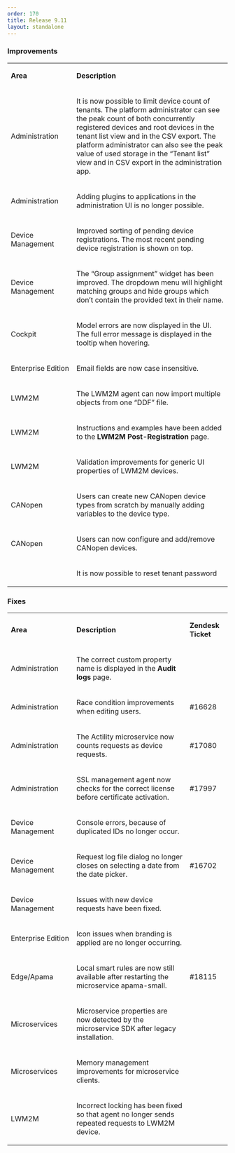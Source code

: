 ```yaml
---
order: 170
title: Release 9.11
layout: standalone
---
```


### Improvements

<table>
<col width = 150>
<tbody>
<tr>
<td>
<p><strong>Area</strong></p>
</td>
<td>
<p><strong>Description</strong></p>
</td>
</tr>
<tr>
<td>
<p><span>Administration</span></p>
</td>
<td>
<p><span>It is now possible to limit device count of tenants. The platform administrator can see the peak count of both concurrently registered devices and root devices in the tenant list view and in the CSV export. The platform administrator can also see the peak value of used storage in the “Tenant list” view and in CSV export in the administration app.</span></p>
</td>
</tr>
<tr>
<td>
<p><span>Administration</span></p>
</td>
<td>
<p><span>Adding plugins to applications in the administration UI is no longer possible.</span></p>
</td>
</tr>
<tr>
<td>
<p><span>Device Management</span></p>
</td>
<td>
<p><span>Improved sorting of pending device registrations. The most recent pending device registration is shown on top.</span></p>
</td>
</tr>
<tr>
<td>
<p><span>Device Management</span></p>
</td>
<td>
<p><span>The “Group assignment” widget has been improved. The dropdown menu will highlight matching groups and hide groups which don’t contain the provided text in their name.</span></p>
</td>
</tr>
<tr>
<td>
<p><span>Cockpit</span></p>
</td>
<td>
<p><span>Model errors are now displayed in the UI. The full error message is displayed in the tooltip when hovering.</span></p>
</td>
</tr>
<tr>
<td>
<p><span>Enterprise Edition</span></p>
</td>
<td>
<p><span>Email fields are now case insensitive.</span></p>
</td>
</tr>
<tr>
<td>
<p><span>LWM2M</span></p>
</td>
<td>
<p><span>The LWM2M agent can now import multiple objects from one “DDF” file.</span></p>
</td>
</tr>
<tr>
<td>
<p><span>LWM2M</span></p>
</td>
<td>
<p><span>Instructions and examples have been added to the <strong>LWM2M Post-Registration</strong> page.</span></p>
</td>
</tr>
<tr>
<td>
<p><span>LWM2M</span></p>
</td>
<td>
<p><span>Validation improvements for generic UI properties of LWM2M devices.</span></p>
</td>
</tr>
<tr>
<td>
<p><span>CANopen</span></p>
</td>
<td>
<p><span>Users can create new CANopen device types from scratch by manually adding variables to the device type.</span></p>
</td>
</tr>
<tr>
<td>
<p><span>CANopen</span></p>
</td>
<td>
<p><span>Users can now configure and add/remove CANopen devices.</span></p>
</td>
</tr>
<tr>
<td>&nbsp;</td>
<td>
<p><span>It is now possible to reset tenant password</span></p>
</td>
</tr>
</tbody>
</table>


### Fixes

<table>
<col width = 150>
<tbody>
<tr>
<td>
<p><strong>Area</strong></p>
</td>
<td>
<p><strong>Description</strong></p>
</td>
<td>
<p><strong>Zendesk Ticket</strong></p>
</td>
</tr>
<tr>
<td>
<p><span>Administration</span></p>
</td>
<td>
<p><span>The correct custom property name is displayed in the <strong>Audit logs</strong> page.</span></p>
</td>
<td>&nbsp;</td>
</tr>
<tr>
<td>
<p><span>Administration</span></p>
</td>
<td>
<p><span>Race condition improvements when editing users.</span></p>
</td>
<td>
<p><span>#16628</span></p>
</td>
</tr>
<tr>
<td>
<p><span>Administration</span></p>
</td>
<td>
<p><span>The Actility microservice now counts requests as device requests.</span></p>
</td>
<td>
<p><span>#17080</span></p>
</td>
</tr>
<tr>
<td>
<p><span>Administration</span></p>
</td>
<td>
<p><span>SSL management agent now checks for the correct license before certificate activation.</span></p>
</td>
<td>
<p><span>#17997</span></p>
</td>
</tr>
<tr>
<td>
<p><span>Device Management</span></p>
</td>
<td>
<p><span>Console errors, because of duplicated IDs no longer occur. </span></p>
</td>
<td>&nbsp;</td>
</tr>
<tr>
<td>
<p><span>Device Management</span></p>
</td>
<td>
<p><span>Request log file dialog no longer closes on selecting a date from the date picker. </span></p>
</td>
<td>
<p><span>#16702</span></p>
</td>
</tr>
<tr>
<td>
<p><span>Device Management</span></p>
</td>
<td>
<p><span>Issues with new device requests have been fixed.</span></p>
</td>
<td>&nbsp;</td>
</tr>
<tr>
<td>
<p><span>Enterprise Edition</span></p>
</td>
<td>
<p><span>Icon issues when branding is applied are no longer occurring.</span></p>
</td>
<td>&nbsp;</td>
</tr>
<tr>
<td>
<p><span>Edge/Apama</span></p>
</td>
<td>
<p><span>Local smart rules are now still available after restarting the microservice apama-small. </span></p>
</td>
<td>
<p><span>#18115</span></p>
</td>
</tr>
<tr>
<td>
<p><span>Microservices</span></p>
</td>
<td>
<p><span>Microservice properties are now detected by the microservice SDK after legacy installation.</span></p>
</td>
<td>&nbsp;</td>
</tr>
<tr>
<td>
<p><span>Microservices</span></p>
</td>
<td>
<p><span>Memory management improvements for microservice clients.</span></p>
</td>
<td>&nbsp;</td>
</tr>
<tr>
<td>
<p><span>LWM2M</span></p>
</td>
<td>
<p><span>Incorrect locking has been fixed so that agent no longer sends repeated requests to LWM2M device.</span></p>
</td>
<td>&nbsp;</td>
</tr>
</tbody>
</table>

